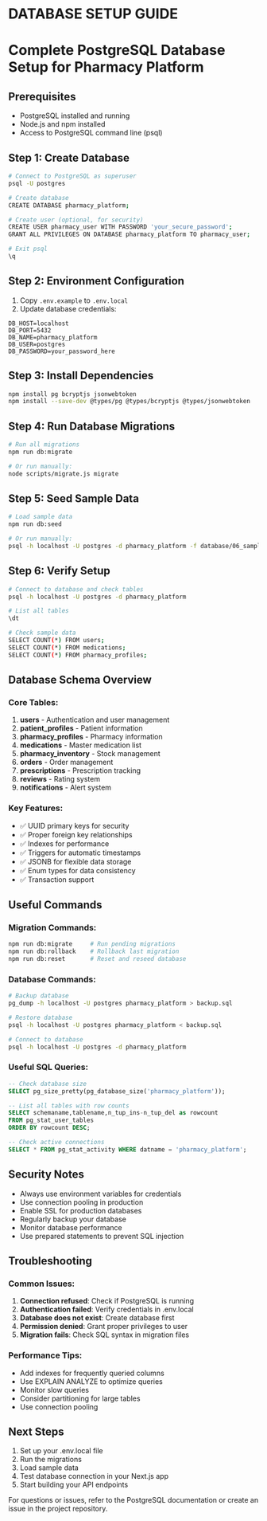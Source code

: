 ﻿# DATABASE SETUP GUIDE
# Complete PostgreSQL Database Setup for Pharmacy Platform

## Prerequisites
- PostgreSQL installed and running
- Node.js and npm installed
- Access to PostgreSQL command line (psql)

## Step 1: Create Database
```bash
# Connect to PostgreSQL as superuser
psql -U postgres

# Create database
CREATE DATABASE pharmacy_platform;

# Create user (optional, for security)
CREATE USER pharmacy_user WITH PASSWORD 'your_secure_password';
GRANT ALL PRIVILEGES ON DATABASE pharmacy_platform TO pharmacy_user;

# Exit psql
\q
```

## Step 2: Environment Configuration
1. Copy `.env.example` to `.env.local`
2. Update database credentials:
```
DB_HOST=localhost
DB_PORT=5432
DB_NAME=pharmacy_platform
DB_USER=postgres
DB_PASSWORD=your_password_here
```

## Step 3: Install Dependencies
```bash
npm install pg bcryptjs jsonwebtoken
npm install --save-dev @types/pg @types/bcryptjs @types/jsonwebtoken
```

## Step 4: Run Database Migrations
```bash
# Run all migrations
npm run db:migrate

# Or run manually:
node scripts/migrate.js migrate
```

## Step 5: Seed Sample Data
```bash
# Load sample data
npm run db:seed

# Or run manually:
psql -h localhost -U postgres -d pharmacy_platform -f database/06_sample_data.sql
```

## Step 6: Verify Setup
```bash
# Connect to database and check tables
psql -h localhost -U postgres -d pharmacy_platform

# List all tables
\dt

# Check sample data
SELECT COUNT(*) FROM users;
SELECT COUNT(*) FROM medications;
SELECT COUNT(*) FROM pharmacy_profiles;
```

## Database Schema Overview

### Core Tables:
1. **users** - Authentication and user management
2. **patient_profiles** - Patient information
3. **pharmacy_profiles** - Pharmacy information
4. **medications** - Master medication list
5. **pharmacy_inventory** - Stock management
6. **orders** - Order management
7. **prescriptions** - Prescription tracking
8. **reviews** - Rating system
9. **notifications** - Alert system

### Key Features:
- ✅ UUID primary keys for security
- ✅ Proper foreign key relationships
- ✅ Indexes for performance
- ✅ Triggers for automatic timestamps
- ✅ JSONB for flexible data storage
- ✅ Enum types for data consistency
- ✅ Transaction support

## Useful Commands

### Migration Commands:
```bash
npm run db:migrate     # Run pending migrations
npm run db:rollback    # Rollback last migration
npm run db:reset       # Reset and reseed database
```

### Database Commands:
```bash
# Backup database
pg_dump -h localhost -U postgres pharmacy_platform > backup.sql

# Restore database
psql -h localhost -U postgres pharmacy_platform < backup.sql

# Connect to database
psql -h localhost -U postgres -d pharmacy_platform
```

### Useful SQL Queries:
```sql
-- Check database size
SELECT pg_size_pretty(pg_database_size('pharmacy_platform'));

-- List all tables with row counts
SELECT schemaname,tablename,n_tup_ins-n_tup_del as rowcount 
FROM pg_stat_user_tables 
ORDER BY rowcount DESC;

-- Check active connections
SELECT * FROM pg_stat_activity WHERE datname = 'pharmacy_platform';
```

## Security Notes
- Always use environment variables for credentials
- Use connection pooling in production
- Enable SSL for production databases
- Regularly backup your database
- Monitor database performance
- Use prepared statements to prevent SQL injection

## Troubleshooting

### Common Issues:
1. **Connection refused**: Check if PostgreSQL is running
2. **Authentication failed**: Verify credentials in .env.local
3. **Database does not exist**: Create database first
4. **Permission denied**: Grant proper privileges to user
5. **Migration fails**: Check SQL syntax in migration files

### Performance Tips:
- Add indexes for frequently queried columns
- Use EXPLAIN ANALYZE to optimize queries
- Monitor slow queries
- Consider partitioning for large tables
- Use connection pooling

## Next Steps
1. Set up your .env.local file
2. Run the migrations
3. Load sample data
4. Test database connection in your Next.js app
5. Start building your API endpoints

For questions or issues, refer to the PostgreSQL documentation or create an issue in the project repository.
